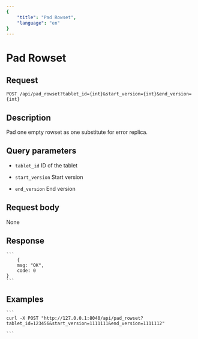 ```yaml
---
{
    "title": "Pad Rowset",
    "language": "en"
}
---
```


<!-- 
Licensed to the Apache Software Foundation (ASF) under one
or more contributor license agreements.  See the NOTICE file
distributed with this work for additional information
regarding copyright ownership.  The ASF licenses this file
to you under the Apache License, Version 2.0 (the
"License"); you may not use this file except in compliance
with the License.  You may obtain a copy of the License at

  http://www.apache.org/licenses/LICENSE-2.0

Unless required by applicable law or agreed to in writing,
software distributed under the License is distributed on an
"AS IS" BASIS, WITHOUT WARRANTIES OR CONDITIONS OF ANY
KIND, either express or implied.  See the License for the
specific language governing permissions and limitations
under the License.
-->

# Pad Rowset

## Request

`POST /api/pad_rowset?tablet_id={int}&start_version={int}&end_version={int}`

## Description

Pad one empty rowset as one substitute for error replica.

## Query parameters

* `tablet_id`
    ID of the tablet

* `start_version`
    Start version

* `end_version`
    End version       


## Request body

None

## Response

    ```
        {
        msg: "OK",
        code: 0
    }
    ```
## Examples


    ```
    curl -X POST "http://127.0.0.1:8040/api/pad_rowset?tablet_id=123456&start_version=1111111&end_version=1111112"

    ```

